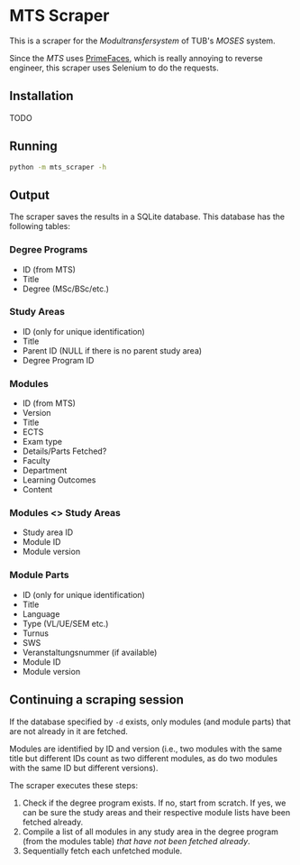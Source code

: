 # MTS Scraper

This is a scraper for the *Modultransfersystem* of TUB's *MOSES* system.

Since the *MTS* uses [PrimeFaces](https://www.primefaces.org), which is really
annoying to reverse engineer, this scraper uses Selenium to do the requests.

## Installation

TODO

## Running

``` sh
python -m mts_scraper -h
```

## Output

The scraper saves the results in a SQLite database. This database has the
following tables:

### Degree Programs

- ID (from MTS)
- Title
- Degree (MSc/BSc/etc.)

### Study Areas

- ID (only for unique identification)
- Title
- Parent ID (NULL if there is no parent study area)
- Degree Program ID

### Modules

- ID (from MTS)
- Version
- Title
- ECTS
- Exam type
- Details/Parts Fetched?
- Faculty
- Department
- Learning Outcomes
- Content

### Modules <> Study Areas

- Study area ID
- Module ID
- Module version

### Module Parts

- ID (only for unique identification)
- Title
- Language
- Type (VL/UE/SEM etc.)
- Turnus
- SWS
- Veranstaltungsnummer (if available)
- Module ID
- Module version

## Continuing a scraping session

If the database specified by `-d` exists, only modules (and module parts) that
are not already in it are fetched.

Modules are identified by ID and version (i.e., two modules with the same title
but different IDs count as two different modules, as do two modules with the
same ID but different versions).

The scraper executes these steps:

1. Check if the degree program exists. If no, start from scratch. If yes, we can
   be sure the study areas and their respective module lists have been fetched
   already.
2. Compile a list of all modules in any study area in the degree program (from
   the modules table) _that have not been fetched already_.
3. Sequentially fetch each unfetched module.
